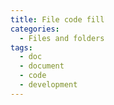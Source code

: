 ```yaml
---
title: File code fill
categories:
  - Files and folders
tags:
  - doc
  - document
  - code
  - development
---
```

